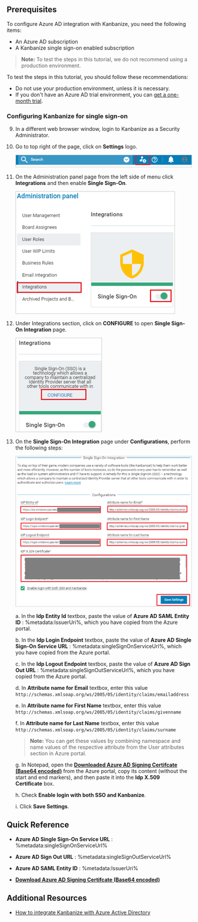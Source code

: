 ## Prerequisites

To configure Azure AD integration with Kanbanize, you need the following items:

- An Azure AD subscription
- A Kanbanize single sign-on enabled subscription

> **Note:**
> To test the steps in this tutorial, we do not recommend using a production environment.

To test the steps in this tutorial, you should follow these recommendations:

- Do not use your production environment, unless it is necessary.
- If you don't have an Azure AD trial environment, you can [get a one-month trial](https://azure.microsoft.com/pricing/free-trial/).

### Configuring Kanbanize for single sign-on

9. In a different web browser window, login to Kanbanize as a Security Administrator. 

10. Go to top  right of the page, click on **Settings** logo.

	![Kanbanize settings](./media/tutorial_kanbanize_set.png)

11. On the Administration panel page from the left side of menu click **Integrations** and then enable **Single Sign-On**. 

	![Kanbanize integrations](./media/tutorial_kanbanize_admin.png)

12. Under Integrations section, click on **CONFIGURE** to open **Single Sign-On Integration** page.

	![Kanbanize config](./media/tutorial_kanbanize_config.png)

13. On the **Single Sign-On Integration** page under **Configurations**, perform the following steps:

	![Kanbanize integrations](./media/tutorial_kanbanize_save.png)

	a. In the **Idp Entity Id** textbox, paste the value of **Azure AD SAML Entity ID** : %metadata:IssuerUri%, which you have copied from the Azure portal.

	b. In the **Idp Login Endpoint** textbox, paste the value of **Azure AD Single Sign-On Service URL** : %metadata:singleSignOnServiceUrl%, which you have copied from the Azure portal.

	c. In the **Idp Logout Endpoint** textbox, paste the value of **Azure AD Sign Out URL** : %metadata:singleSignOutServiceUrl%, which you have copied from the Azure portal.

	d. In **Attribute name for Email** textbox, enter this value `http://schemas.xmlsoap.org/ws/2005/05/identity/claims/emailaddress`

	e. In **Attribute name for First Name** textbox, enter this value `http://schemas.xmlsoap.org/ws/2005/05/identity/claims/givenname`

	f. In **Attribute name for Last Name** textbox, enter this value `http://schemas.xmlsoap.org/ws/2005/05/identity/claims/surname`
 
	> **Note:**
	> You can get these values by combining namespace and name values of the respective attribute from the User attributes section in Azure portal.

	g. In Notepad, open the **[Downloaded Azure AD Signing Certifcate (Base64 encoded)](%metadata:certificateDownloadBase64Url%)** from the Azure portal, copy its content (without the start and end markers), and then paste it into the **Idp X.509 Certificate** box.

	h. Check **Enable login with both SSO and Kanbanize**.
	
	i. Click **Save Settings**.

## Quick Reference

* **Azure AD Single Sign-On Service URL** : %metadata:singleSignOnServiceUrl%

* **Azure AD Sign Out URL** : %metadata:singleSignOutServiceUrl%

* **Azure AD SAML Entity ID** : %metadata:IssuerUri%

* **[Download Azure AD Signing Certifcate (Base64 encoded)](%metadata:certificateDownloadBase64Url%)**

## Additional Resources

* [How to integrate Kanbanize with Azure Active Directory](https://docs.microsoft.com/azure/active-directory/saas-apps/kanbanize-tutorial)
